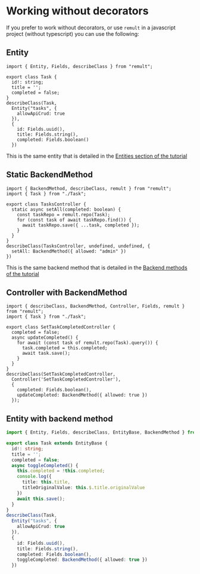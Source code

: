 # Working without decorators
If you prefer to work without decorators, or use `remult` in a javascript project (without typescript) you can use the following:

## Entity
```ts{8-16}
import { Entity, Fields, describeClass } from "remult";

export class Task {
  id!: string;
  title = '';
  completed = false;
}
describeClass(Task,
  Entity("tasks", {
    allowApiCrud: true
  }),
  {
    id: Fields.uuid(),
    title: Fields.string(),
    completed: Fields.boolean()
  })
```
This is the same entity that is detailed in the [Entities section of the tutorial](https://remult.dev/tutorials/react/entities.html)

## Static BackendMethod
```ts{12-14}
import { BackendMethod, describeClass, remult } from "remult";
import { Task } from "./Task";

export class TasksController {
  static async setAll(completed: boolean) {
    const taskRepo = remult.repo(Task);
    for (const task of await taskRepo.find()) {
      await taskRepo.save({ ...task, completed });
    }
  }
}
describeClass(TasksController, undefined, undefined, {
  setAll: BackendMethod({ allowed: "admin" })
})
```
This is the same backend method that is detailed in the [Backend methods of the tutorial](https://remult.dev/tutorials/react/backend-methods.html#refactor-from-front-end-to-back-end)

## Controller with BackendMethod
```ts{13-18}
import { describeClass, BackendMethod, Controller, Fields, remult } from "remult";
import { Task } from "./Task";

export class SetTaskCompletedController {
  completed = false;
  async updateCompleted() {
    for await (const task of remult.repo(Task).query()) {
      task.completed = this.completed;
      await task.save();
    }
  }
}
describeClass(SetTaskCompletedController,
  Controller('SetTaskCompletedController'),
  {
    completed: Fields.boolean(),
    updateCompleted: BackendMethod({ allowed: true })
  });
```

## Entity with backend method
```ts
import { Entity, Fields, describeClass, EntityBase, BackendMethod } from "remult";

export class Task extends EntityBase {
  id!: string;
  title = '';
  completed = false;
  async toggleCompleted() {
    this.completed = !this.completed;
    console.log({
      title: this.title,
      titleOriginalValue: this.$.title.originalValue
    })
    await this.save();
  }
}
describeClass(Task,
  Entity("tasks", {
    allowApiCrud: true
  }),
  {
    id: Fields.uuid(),
    title: Fields.string(),
    completed: Fields.boolean(),
    toggleCompleted: BackendMethod({ allowed: true })
  })
```
